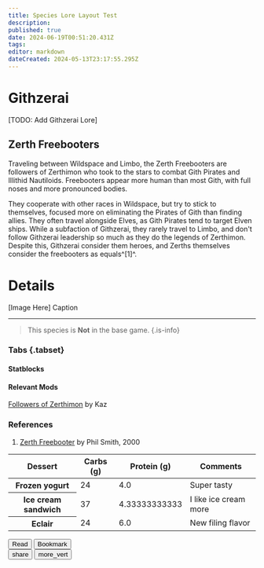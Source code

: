 ```yaml
---
title: Species Lore Layout Test
description: 
published: true
date: 2024-06-19T00:51:20.431Z
tags: 
editor: markdown
dateCreated: 2024-05-13T23:17:55.295Z
---
```


<div class="row">
	<div class="col-8">
    
# Githzerai

[TODO: Add Githzerai Lore]

## Zerth Freebooters
Traveling between Wildspace and Limbo, the Zerth Freebooters are followers of Zerthimon who took to the stars to combat Gith Pirates and Illithid Nautiloids. Freebooters appear more human than most Gith, with full noses and more pronounced bodies.

They cooperate with other races in Wildspace, but try to stick to themselves, focused more on eliminating the Pirates of Gith than finding allies. They often travel alongside Elves, as Gith Pirates tend to target Elven ships. While a subfaction of Githzerai, they rarely travel to  Limbo, and don't follow Githzerai leadership so much as they do the legends of Zerthimon. Despite this, Githzerai consider them heroes, and Zerths themselves consider the freebooters as equals^[1]^.

  </div>
  <div class="col-4 mdc-card mdc-card--outlined">
    
# Details
[Image Here]
Caption

---

> This species is **Not** in the base game.
{.is-info}

    
### Tabs {.tabset}
#### Statblocks
#### Relevant Mods
[Followers of Zerthimon](https://www.nexusmods.com/baldursgate3/mods/3460) by Kaz
  </div>
</div>
<div class="row">

  <div class="col-12">

### References
1. [Zerth Freebooter](http://www.spelljammer.org/monsters/ZerthFreebooter.html) by Phil Smith, 2000
  </div>
</div>

<div class="mdc-data-table">
  <div class="mdc-data-table__table-container">
    <table class="mdc-data-table__table" aria-label="Dessert calories">
      <thead>
        <tr class="mdc-data-table__header-row">
          <th class="mdc-data-table__header-cell" role="columnheader" scope="col">Dessert</th>
          <th class="mdc-data-table__header-cell mdc-data-table__header-cell--numeric" role="columnheader" scope="col">Carbs (g)</th>
          <th class="mdc-data-table__header-cell mdc-data-table__header-cell--numeric" role="columnheader" scope="col">Protein (g)</th>
          <th class="mdc-data-table__header-cell" role="columnheader" scope="col">Comments</th>
        </tr>
      </thead>
      <tbody class="mdc-data-table__content">
        <tr class="mdc-data-table__row">
          <th class="mdc-data-table__cell" scope="row">Frozen yogurt</th>
          <td class="mdc-data-table__cell mdc-data-table__cell--numeric">24</td>
          <td class="mdc-data-table__cell mdc-data-table__cell--numeric">4.0</td>
          <td class="mdc-data-table__cell">Super tasty</td>
        </tr>
        <tr class="mdc-data-table__row">
          <th class="mdc-data-table__cell" scope="row">Ice cream sandwich</th>
          <td class="mdc-data-table__cell mdc-data-table__cell--numeric">37</td>
          <td class="mdc-data-table__cell mdc-data-table__cell--numeric">4.33333333333</td>
          <td class="mdc-data-table__cell">I like ice cream more</td>
        </tr>
        <tr class="mdc-data-table__row">
          <th class="mdc-data-table__cell" scope="row">Eclair</th>
          <td class="mdc-data-table__cell mdc-data-table__cell--numeric">24</td>
          <td class="mdc-data-table__cell mdc-data-table__cell--numeric">6.0</td>
          <td class="mdc-data-table__cell">New filing flavor</td>
        </tr>
      </tbody>
    </table>
  </div>
</div>

<div class="mdc-card__actions">
  <div class="mdc-card__action-buttons">
    <button class="mdc-button mdc-card__action mdc-card__action--button mdc-card__primary-action">
      <div class="mdc-button__ripple"></div>
      <span class="mdc-button__label">Read</span>
    </button>
    <button class="mdc-button mdc-card__action mdc-card__action--button">
      <div class="mdc-button__ripple"></div>
      <span class="mdc-button__label">Bookmark</span>
    </button>
  </div>
  <div class="mdc-card__action-icons">
   <button class="material-icons mdc-icon-button mdc-card__action mdc-card__action--icon mdc-card__primary-action" title="Share">share</button>
    <button class="material-icons mdc-icon-button mdc-card__action mdc-card__action--icon" title="More options">more_vert</button>
  </div>
</div>